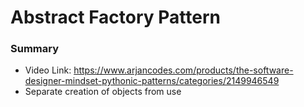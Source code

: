 # Abstract Factory Pattern

### Summary
- Video Link: https://www.arjancodes.com/products/the-software-designer-mindset-pythonic-patterns/categories/2149946549
- Separate creation of objects from use